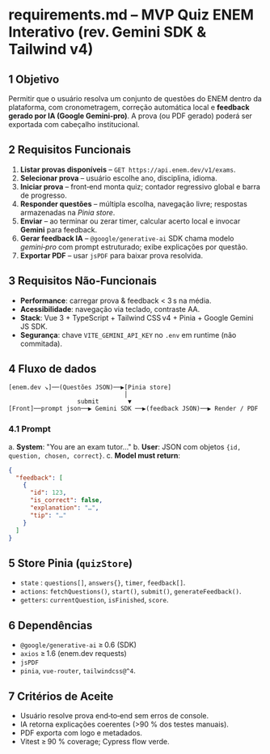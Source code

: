 # requirements.md – MVP Quiz ENEM Interativo (rev. Gemini SDK & Tailwind v4)

## 1 Objetivo

Permitir que o usuário resolva um conjunto de questões do ENEM dentro da plataforma, com cronometragem, correção automática local e **feedback gerado por IA (Google Gemini‑pro)**. A prova (ou PDF gerado) poderá ser exportada com cabeçalho institucional.

## 2 Requisitos Funcionais

1. **Listar provas disponíveis** – `GET https://api.enem.dev/v1/exams`.
2. **Selecionar prova** – usuário escolhe ano, disciplina, idioma.
3. **Iniciar prova** – front‐end monta quiz; contador regressivo global e barra de progresso.
4. **Responder questões** – múltipla escolha, navegação livre; respostas armazenadas na _Pinia store_.
5. **Enviar** – ao terminar ou zerar timer, calcular acerto local e invocar **Gemini** para feedback.
6. **Gerar feedback IA** – `@google/generative-ai` SDK chama modelo _gemini‑pro_ com prompt estruturado; exibe explicações por questão.
7. **Exportar PDF** – usar `jsPDF` para baixar prova resolvida.

## 3 Requisitos Não‑Funcionais

- **Performance**: carregar prova & feedback < 3 s na média.
- **Acessibilidade**: navegação via teclado, contraste AA.
- **Stack**: Vue 3 + TypeScript + Tailwind CSS v4 + Pinia + Google Gemini JS SDK.
- **Segurança**: chave `VITE_GEMINI_API_KEY` no `.env` em runtime (não commitada).

## 4 Fluxo de dados

```
[enem.dev ↘]──(Questões JSON)──▶[Pinia store]
                                │
                   submit        ▼
[Front]──prompt json──▶ Gemini SDK ──▶(feedback JSON)──▶ Render / PDF
```

### 4.1 Prompt

a. **System**: "You are an exam tutor…"
b. **User**: JSON com objetos `{id, question, chosen, correct}`.
c. **Model must return**:

```json
{
  "feedback": [
    {
      "id": 123,
      "is_correct": false,
      "explanation": "…",
      "tip": "…"
    }
  ]
}
```

## 5 Store Pinia (`quizStore`)

- `state` : `questions[]`, `answers{}`, `timer`, `feedback[]`.
- `actions`: `fetchQuestions()`, `start()`, `submit()`, `generateFeedback()`.
- `getters`: `currentQuestion`, `isFinished`, `score`.

## 6 Dependências

- `@google/generative-ai` ≥ 0.6 (SDK)
- `axios` ≥ 1.6 (enem.dev requests)
- `jsPDF`
- `pinia`, `vue-router`, `tailwindcss@^4`.

## 7 Critérios de Aceite

- Usuário resolve prova end‑to‑end sem erros de console.
- IA retorna explicações coerentes (>90 % dos testes manuais).
- PDF exporta com logo e metadados.
- Vitest ≥ 90 % coverage; Cypress flow verde.
